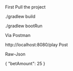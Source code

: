 First Pull the project

./gradlew build

./gradlew bootRun

Via Postman 

http://localhost:8080/play Post

Raw-Json

{
    "betAmount": 25
}
